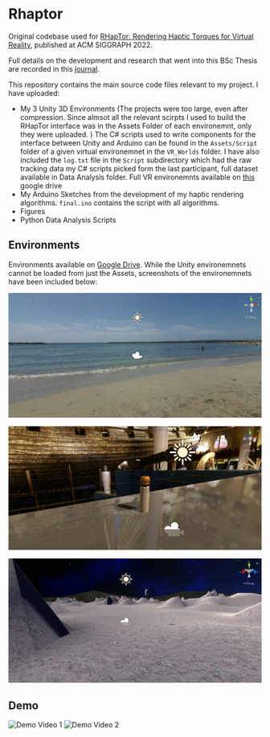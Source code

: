 # Rhaptor

Original codebase used for [RHapTor: Rendering Haptic Torques for Virtual Reality](https://dl.acm.org/doi/abs/10.1145/3532719.3543248), published at ACM SIGGRAPH 2022.

Full details on the development and research that went into this BSc Thesis are recorded in this [journal](https://kevinyr3.notion.site/Wearable-Haptics-487e04ca004545e68f32e6a06ef6b1ed).

This repository contains the main source code files relevant to my project. I have uploaded:

* My 3 Unity 3D Environments (The projects were too large, even after compression. Since almsot all the relevant scirpts I used to build the RHapTor interface was in the Assets Folder of each environemnt, only they were uploaded. ) The C# scripts used to write components for the interface between Unity and Arduino can be found in the `Assets/Script` folder of a given virtual environemnet in the `VR_Worlds` folder. I have also included the `log.txt` file in the `Script` subdirectory which had the raw tracking data my C# scripts picked form the last participant, full dataset available in Data Analysis folder. Full VR environemnts available on [this](https://drive.google.com/drive/folders/1tph_LBkmk3lDrchsNHONTKINAlR3lUr4?usp=sharing) google drive
* My Arduino Sketches from the development of my haptic rendering algorithms. `final.ino` contains the script with all algorithms.
* Figures
* Python Data Analysis Scripts

## Environments
Environments available on [Google Drive](https://drive.google.com/drive/folders/1tph_LBkmk3lDrchsNHONTKINAlR3lUr4?usp=sharing).
While the Unity environemnets cannot be loaded from just the Assets, screenshots of the environemnets have been included below:

![Beach](Figures/worlds_screenshots/beach_wide.PNG)

![Museum](Figures/worlds_screenshots/museum_wide.PNG)

![Beach](Figures/worlds_screenshots/rocky_planet_wide.PNG)

## Demo
![Demo Video 1](DemoVideo/RHAPTOR_videoCorrected_comp.webp)
![Demo Video 2](DemoVideo/Demo.webp)